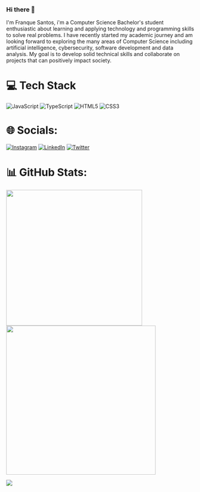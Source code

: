 ### Hi there 👋

I'm Franque Santos, i'm a Computer Science Bachelor's student enthusiastic about learning and applying technology and programming skills to solve real problems. I have recently started my academic journey and am looking forward to exploring the many areas of Computer Science including artificial intelligence, cybersecurity, software development and data analysis. My goal is to develop solid technical skills and collaborate on projects that can positively impact society.



# 💻 Tech Stack
![JavaScript](https://img.shields.io/badge/javascript-%23323330.svg?style=for-the-badge&logo=javascript&logoColor=%23F7DF1E) ![TypeScript](https://img.shields.io/badge/typescript-%23007ACC.svg?style=for-the-badge&logo=typescript&logoColor=white) ![HTML5](https://img.shields.io/badge/html5-%23E34F26.svg?style=for-the-badge&logo=html5&logoColor=white) ![CSS3](https://img.shields.io/badge/css3-%231572B6.svg?style=for-the-badge&logo=css3&logoColor=white) 

# 🌐 Socials:
[![Instagram](https://img.shields.io/badge/Instagram-%23E4405F.svg?logo=Instagram&logoColor=white)](https://www.instagram.com/franque.code/) [![LinkedIn](https://img.shields.io/badge/LinkedIn-%230077B5.svg?logo=linkedin&logoColor=white)](https://www.linkedin.com/in/franque-santos)  [![Twitter](https://img.shields.io/badge/Twitter-%231DA1F2.svg?logo=Twitter&logoColor=white)](https://twitter.com/franque_code) 

# 📊 GitHub Stats:
<img src="https://github-readme-stats-wheat-two-53.vercel.app/api?username=franquesantos&theme=dark&hide_border=false&include_all_commits=false&count_private=false"  width="364px" />                    <img src="https://github-readme-streak-stats.herokuapp.com/?user=franquesantos&theme=dark&hide_border=false"  width="400px" />



![](https://github-readme-stats-wheat-two-53.vercel.app/api/top-langs/?username=franquesantos&theme=dark&hide_border=false&include_all_commits=false&count_private=false&layout=compact)

